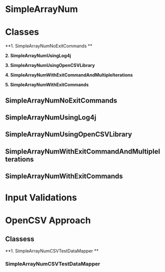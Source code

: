 # SimpleArrayNum

# Classes  

**1. SimpleArrayNumNoExitCommands **  

**2. SimpleArrayNumUsingLog4j**  

**3. SimpleArrayNumUsingOpenCSVLibrary**  

**4. SimpleArrayNumWithExitCommandAndMultipleIterations**  

**5. SimpleArrayNumWithExitCommands** 

## SimpleArrayNumNoExitCommands

## SimpleArrayNumUsingLog4j

## SimpleArrayNumUsingOpenCSVLibrary

## SimpleArrayNumWithExitCommandAndMultipleIterations

## SimpleArrayNumWithExitCommands


# Input Validations

# OpenCSV Approach

## Classess

**1. SimpleArrayNumCSVTestDataMapper **  

### SimpleArrayNumCSVTestDataMapper